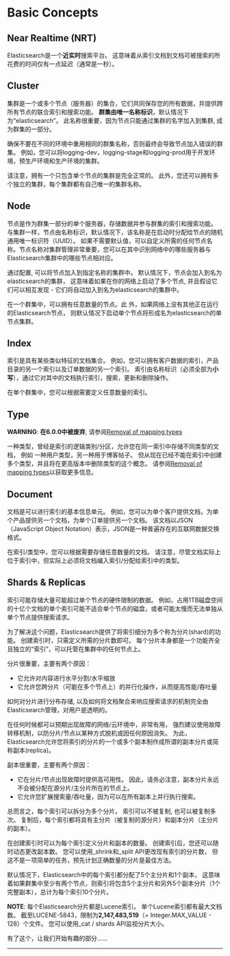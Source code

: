 # Basic Concepts

## Near Realtime (NRT)

Elasticsearch是一个**近实时**搜索平台。
这意味着从索引文档到文档可被搜索的所花费的时间仅有一点延迟（通常是一秒）。

## Cluster

集群是一个或多个节点（服务器）的集合，它们共同保存您的所有数据，并提供跨所有节点的联合索引和搜索功能。
**群集由唯一名称标识**，默认情况下为“elasticsearch”。
此名称很重要，因为节点只能通过集群的名字加入到集群, 成为群集的一部分。

确保不要在不同的环境中重用相同的群集名称，否则最终会导致节点加入错误的群集。 
例如，您可以将logging-dev，logging-stage和logging-prod用于开发环境，预生产环境和生产环境的集群。

请注意，拥有一个只包含单个节点的集群是完全正常的。
此外，您还可以拥有多个独立的集群，每个集群都有自己唯一的集群名称。

## Node

节点是作为群集一部分的单个服务器，存储数据并参与群集的索引和搜索功能。
与集群一样，节点由名称标识，默认情况下，该名称是在启动时分配给节点的随机通用唯一标识符（UUID）。
如果不需要默认值，可以自定义所需的任何节点名称。节点名称对集群管理非常重要，您可以在其中识别网络中的哪些服务器与Elasticsearch集群中的哪些节点相对应。

通过配置, 可以将节点加入到指定名称的集群中。
默认情况下，节点会加入到名为elasticsearch的集群，
这意味着如果在你的网络上启动了多个节点, 并且假设它们可以相互发现 - 它们将自动加入到名为elasticsearch的集群中。

在一个群集中，可以拥有任意数量的节点。此
外，如果网络上没有其他正在运行的Elasticsearch节点，
则默认情况下启动单个节点将形成名为elasticsearch的单节点集群。

## Index

索引是具有某些类似特征的文档集合。 
例如，您可以拥有客户数据的索引，产品目录的另一个索引以及订单数据的另一个索引。 
索引由名称标识（必须全部为**小写**），通过它对其中的文档执行索引，搜索，更新和删除操作。

在单个群集中，您可以根据需要定义任意数量的索引。

## Type

**WARNING**: **在6.0.0中被废弃**, 请参阅[Removal of mapping types][]

一种类型，曾经是索引的逻辑类别/分区，允许您在同一索引中存储不同类型的文档，
例如 一种用户类型，另一种用于博客帖子。 
但从现在已经不能在索引中创建多个类型，并且将在更高版本中删除类型的这个概念。
请参阅[Removal of mapping types][]以获取更多信息。

## Document

文档是可以进行索引的基本信息单元。 
例如，您可以为单个客户提供文档，为单个产品提供另一个文档，为单个订单提供另一个文档。 
该文档以JSON（JavaScript Object Notation）表示，JSON是一种普遍存在的互联网数据交换格式。

在索引/类型中，您可以根据需要存储任意数量的文档。 
请注意，尽管文档实际上位于索引中，但实际上必须将文档编入索引/分配给索引中的类型。

## Shards & Replicas

索引可能存储大量可能超过单个节点的硬件限制的数据。 
例如，占用1TB磁盘空间的十亿个文档的单个索引可能不适合单个节点的磁盘，或者可能太慢而无法单独从单个节点提供搜索请求。

为了解决这个问题，Elasticsearch提供了将索引细分为多个称为分片(shard)的功能。 
创建索引时，只需定义所需的分片数即可。 每个分片本身都是一个功能齐全且独立的“索引”，可以托管在集群中的任何节点上。

分片很重要，主要有两个原因：

- 它允许对内容进行水平分割/水平缩放
- 它允许您跨分片（可能在多个节点上）的并行化操作，从而提高性能/吞吐量

如何对分片进行分布存储, 以及如何将文档聚合来响应搜索请求的机制完全由Elasticsearch管理，对用户是透明的。

在任何时候都可以预期出现故障的网络/云环境中，非常有用，
强烈建议使用故障转移机制，以防分片/节点以某种方式脱机或因任何原因消失。 
为此，Elasticsearch允许您将索引的分片的一个或多个副本制作成所谓的副本分片或简称副本(replica)。

副本很重要，主要有两个原因：

- 它在分片/节点出现故障时提供高可用性。 因此，请务必注意，副本分片永远不会被分配在源分片/主分片所在的节点上。
- 它允许您扩展搜索量/吞吐量，因为可以在所有副本上并行执行搜索。

总而言之，每个索引可以拆分为多个分片。 索引可以不被复制, 也可以被复制多次。 
复制后，每个索引都将具有主分片（被复制的源分片）和副本分片（主分片的副本）。

在创建索引时可以为每个索引定义分片和副本的数量。 
创建索引后，您还可以随时动态更改副本数。 
您可以使用_shrink和_split API更改现有索引的分片数，
但这不是一项简单的任务，预先计划正确数量的分片是最佳方法。

默认情况下，Elasticsearch中的每个索引都分配了5个主分片和1个副本，
这意味着如果群集中至少有两个节点，则索引将包含5个主分片和另外5个副本分片（1个完整副本），总计为每个索引10个分片。

**NOTE**: 每个Elasticsearch分片都是Lucene索引。
单个Lucene索引都有最大文档数。 截至LUCENE-5843，限制为**2,147,483,519**（= Integer.MAX_VALUE - 128）个文件。 
您可以使用_cat / shards API监视分片大小。

有了这个，让我们开始有趣的部分......

---
[Removal of mapping types]: https://www.elastic.co/guide/en/elasticsearch/reference/current/removal-of-types.html